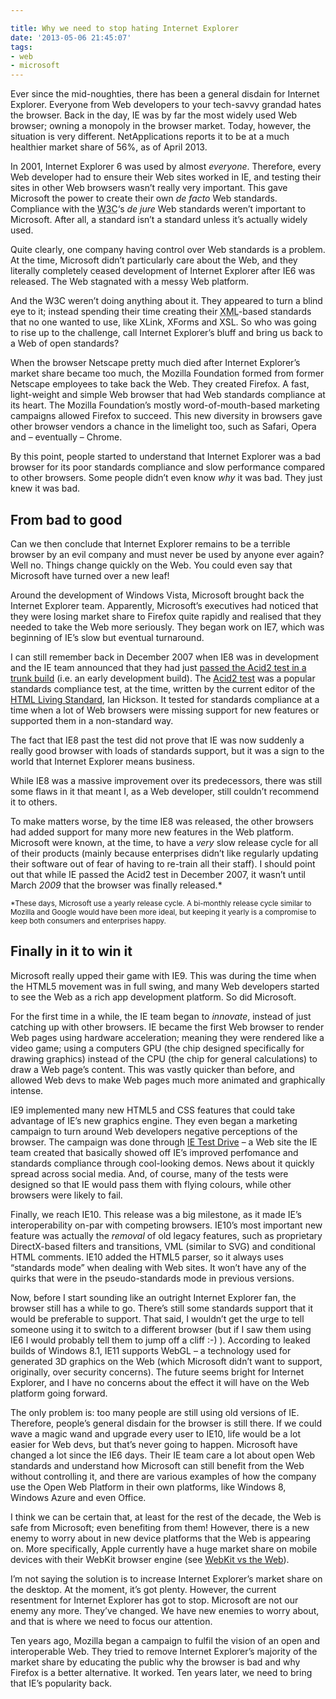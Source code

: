 ```yaml
---

title: Why we need to stop hating Internet Explorer
date: '2013-05-06 21:45:07'
tags:
- web
- microsoft
---
```


Ever since the mid-noughties, there has been a general disdain for Internet Explorer. Everyone from Web developers to your tech-savvy grandad hates the browser. Back in the day, IE was by far the most widely used Web browser; owning a monopoly in the browser market. Today, however, the situation is very different. NetApplications reports it to be at a much healthier market share of 56%, as of April 2013.

In 2001, Internet Explorer 6 was used by almost *everyone*. Therefore, every Web developer had to ensure their Web sites worked in IE, and testing their sites in other Web browsers wasn’t really very important. This gave Microsoft the power to create their own *de facto* Web standards. Compliance with the <abbr title="World Wide Web Consortium">W3C</abbr>‘s *de jure* Web standards weren’t important to Microsoft. After all, a standard isn’t a standard unless it’s actually widely used.

Quite clearly, one company having control over Web standards is a problem. At the time, Microsoft didn’t particularly care about the Web, and they literally completely ceased development of Internet Explorer after IE6 was released. The Web stagnated with a messy Web platform.

And the W3C weren’t doing anything about it. They appeared to turn a blind eye to it; instead spending their time creating their <abbr title="Extensible Markup Language">XML</abbr>-based standards that no one wanted to use, like XLink, XForms and XSL. So who was going to rise up to the challenge, call Internet Explorer’s bluff and bring us back to a Web of open standards?

When the browser Netscape pretty much died after Internet Explorer’s market share became too much, the Mozilla Foundation formed from former Netscape employees to take back the Web. They created Firefox. A fast, light-weight and simple Web browser that had Web standards compliance at its heart. The Mozilla Foundation’s mostly word-of-mouth-based marketing campaigns allowed Firefox to succeed. This new diversity in browsers gave other browser vendors a chance in the limelight too, such as Safari, Opera and – eventually – Chrome.

By this point, people started to understand that Internet Explorer was a bad browser for its poor standards compliance and slow performance compared to other browsers. Some people didn’t even know *why* it was bad. They just knew it was bad.


## From bad to good

Can we then conclude that Internet Explorer remains to be a terrible browser by an evil company and must never be used by anyone ever again? Well no. Things change quickly on the Web. You could even say that Microsoft have turned over a new leaf!

Around the development of Windows Vista, Microsoft brought back the Internet Explorer team. Apparently, Microsoft’s executives had noticed that they were losing market share to Firefox quite rapidly and realised that they needed to take the Web more seriously. They began work on IE7, which was beginning of IE’s slow but eventual turnaround.

I can still remember back in December 2007 when IE8 was in development and the IE team announced that they had just [passed the Acid2 test in a trunk build](http://channel9.msdn.com/Blogs/Charles/IE-8-On-the-Path-to-Web-Standards-Compliance-ACID-2-Test-Pass-Complete) (i.e. an early development build). The [Acid2 test](http://acid2.acidtests.org/) was a popular standards compliance test, at the time, written by the current editor of the [HTML Living Standard](http://www.whatwg.org/html), Ian Hickson. It tested for standards compliance at a time when a lot of Web browsers were missing support for new features or supported them in a non-standard way.

The fact that IE8 past the test did not prove that IE was now suddenly a really good browser with loads of standards support, but it was a sign to the world that Internet Explorer means business.

While IE8 was a massive improvement over its predecessors, there was still some flaws in it that meant I, as a Web developer, still couldn’t recommend it to others.

To make matters worse, by the time IE8 was released, the other browsers had added support for many more new features in the Web platform. Microsoft were known, at the time, to have a *very* slow release cycle for all of their products (mainly because enterprises didn’t like regularly updating their software out of fear of having to re-train all their staff). I should point out that while IE passed the Acid2 test in December 2007, it wasn’t until March *2009* that the browser was finally released.*

<small>*These days, Microsoft use a yearly release cycle. A bi-monthly release cycle similar to Mozilla and Google would have been more ideal, but keeping it yearly is a compromise to keep both consumers and enterprises happy.</small>

## Finally in it to win it

Microsoft really upped their game with IE9. This was during the time when the HTML5 movement was in full swing, and many Web developers started to see the Web as a rich app development platform. So did Microsoft.

For the first time in a while, the IE team began to *innovate*, instead of just catching up with other browsers. IE became the first Web browser to render Web pages using hardware acceleration; meaning they were rendered like a video game; using a computers GPU (the chip designed specifically for drawing graphics) instead of the CPU (the chip for general calculations) to draw a Web page’s content. This was vastly quicker than before, and allowed Web devs to make Web pages much more animated and graphically intense.

IE9 implemented many new HTML5 and CSS features that could take advantage of IE’s new graphics engine. They even began a marketing campaign to turn around Web developers negative perceptions of the browser. The campaign was done through [IE Test Drive](http://ietestdrive.com) – a Web site the IE team created that basically showed off IE’s improved perfomance and standards compliance through cool-looking demos. News about it quickly spread across social media. And, of course, many of the tests were designed so that IE would pass them with flying colours, while other browsers were likely to fail.

Finally, we reach IE10. This release was a big milestone, as it made IE’s interoperability on-par with competing browsers. IE10’s most important new feature was actually the *removal* of old legacy features, such as proprietary DirectX-based filters and transitions, VML (similar to SVG) and conditional HTML comments. IE10 added the HTML5 parser, so it always uses “standards mode” when dealing with Web sites. It won’t have any of the quirks that were in the pseudo-standards mode in previous versions.

Now, before I start sounding like an outright Internet Explorer fan, the browser still has a while to go. There’s still some standards support that it would be preferable to support. That said, I wouldn’t get the urge to tell someone using it to switch to a different browser (but if I saw them using IE6 I would probably tell them to jump off a cliff :-) ). According to leaked builds of Windows 8.1, IE11 supports WebGL – a technology used for generated 3D graphics on the Web (which Microsoft didn’t want to support, originally, over security concerns). The future seems bright for Internet Explorer, and I have no concerns about the effect it will have on the Web platform going forward.

The only problem is: too many people are still using old versions of IE. Therefore, people’s general disdain for the browser is still there. If we could wave a magic wand and upgrade every user to IE10, life would be a lot easier for Web devs, but that’s never going to happen. Microsoft have changed a lot since the IE6 days. Their IE team care a lot about open Web standards and understand how Microsoft can still benefit from the Web without controlling it, and there are various examples of how the company use the Open Web Platform in their own platforms, like Windows 8, Windows Azure and even Office.

I think we can be certain that, at least for the rest of the decade, the Web is safe from Microsoft; even benefiting from them! However, there is a new enemy to worry about in new device platforms that the Web is appearing on. More specifically, Apple currently have a huge market share on mobile devices with their WebKit browser engine (see [WebKit vs the Web](http://joshtumath.me.uk/articles/webkit-vs-the-web.html)).

I’m not saying the solution is to increase Internet Explorer’s market share on the desktop. At the moment, it’s got plenty. However, the current resentment for Internet Explorer has got to stop. Microsoft are not our enemy any more. They’ve changed. We have new enemies to worry about, and that is where we need to focus our attention.

Ten years ago, Mozilla began a campaign to fulfil the vision of an open and interoperable Web. They tried to remove Internet Explorer’s majority of the market share by educating the public why the browser is bad and why Firefox is a better alternative. It worked. Ten years later, we need to bring that IE’s popularity back.
